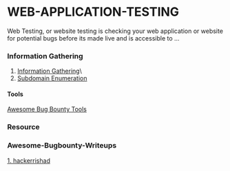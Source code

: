 # WEB-APPLICATION-TESTING
Web Testing, or website testing is checking your web application or website for potential bugs before its made live and is accessible to ...

### Information Gathering
   1. <a href="https://github.com/hackone103/WEB-APPLICATION-TESTING/tree/main/1.%20Information%20Gathering">Information Gathering</a>\
   2. <a href="https://github.com/hackone103/WEB-APPLICATION-TESTING/blob/main/2.Subdomain%20Enumeration">Subdomain Enumeration</a>














#### Tools
<a href="https://github.com/vavkamil/awesome-bugbounty-tools#Subdomain-Enumeration">Awesome Bug Bounty Tools</a>




### Resource 




### Awesome-Bugbounty-Writeups
  <a href="https://github.com/hackerrishad/Awesome-Bugbounty-Writeups">1. hackerrishad</a>
